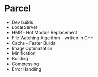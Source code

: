 

# Parcel
- Dev builds
- Local Server
- HMR - Hot Module Replacement
- File Watching Algorithm - written in C++
- Cache - Faster Builds
- Image Optimazation
- Minification
- Building
- Compressing
- Error Handling
